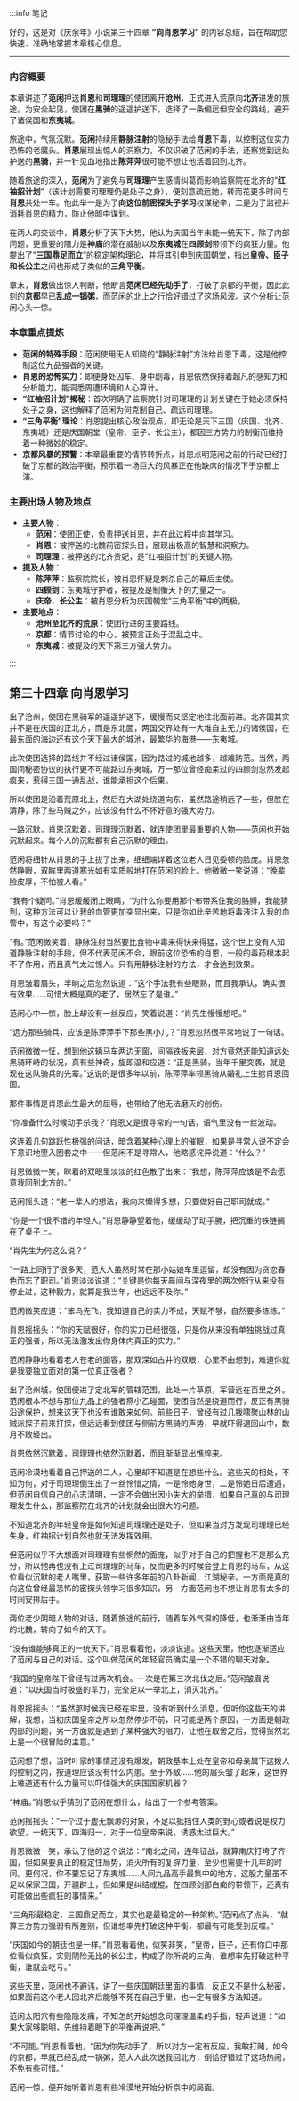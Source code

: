 :::info 笔记

好的，这是对《庆余年》小说第三十四章 **“向肖恩学习”** 的内容总结，旨在帮助您快速、准确地掌握本章核心信息。

---

### **内容概要**

本章讲述了**范闲**押送**肖恩**和**司理理**的使团离开**沧州**，正式进入荒原向**北齐**进发的旅途。为安全起见，使团在**黑骑**的遥遥护送下，选择了一条偏远但安全的路线，避开了诸侯国和**东夷城**。

旅途中，气氛沉默。**范闲**持续用**静脉注射**的隐秘手法给**肖恩**下毒，以控制这位实力恐怖的老魔头。**肖恩**展现出惊人的洞察力，不仅识破了范闲的手法，还察觉到远处护送的**黑骑**，并一针见血地指出**陈萍萍**很可能不想让他活着回到北齐。

随着旅途的深入，**范闲**为了避免与**司理理**产生感情纠葛而影响监察院在北齐的“**红袖招计划**”（该计划需要司理理仍是处子之身），便刻意疏远她，转而花更多时间与**肖恩**共处一车。他此举一是为了**向这位前密探头子学习**权谋秘辛，二是为了监视并消耗肖恩的精力，防止他暗中谋划。

在两人的交谈中，**肖恩**分析了天下大势，他认为庆国当年未能一统天下，除了内部问题，更重要的阻力是**神庙**的潜在威胁以及**东夷城**在**四顾剑**带领下的疯狂力量。他提出了“**三国鼎足而立**”的稳定架构理论，并将其引申到庆国朝堂，指出**皇帝、臣子和长公主**之间也形成了类似的**三角平衡**。

章末，**肖恩**做出惊人判断，他断言**范闲已经先动手了**，打破了京都的平衡，因此此刻的**京都**早已**乱成一锅粥**，而范闲的北上之行恰好错过了这场风波。这个分析让范闲心头一惊。

### **本章重点提炼**

*   **范闲的特殊手段**：范闲使用无人知晓的“静脉注射”方法给肖恩下毒，这是他控制这位九品强者的关键。
*   **肖恩的恐怖实力**：即便身处囚车、身中剧毒，肖恩依然保持着超凡的感知力和分析能力，能洞悉周遭环境和人心算计。
*   **“红袖招计划”揭秘**：首次明确了监察院针对司理理的计划关键在于她必须保持处子之身，这也解释了范闲为何克制自己、疏远司理理。
*   **“三角平衡”理论**：肖恩提出核心政治观点，即无论是天下三国（庆国、北齐、东夷城）还是庆国朝堂（皇帝、臣子、长公主），都因三方势力的制衡而维持着一种微妙的稳定。
*   **京都风暴的预警**：本章最重要的情节转折点，肖恩点明范闲之前的行动已经打破了京都的政治平衡，预示着一场巨大的风暴正在他缺席的情况下于京都上演。

### **主要出场人物及地点**

*   **主要人物**：
    *   **范闲**：使团正使，负责押送肖恩，并在此过程中向其学习。
    *   **肖恩**：被押送的北魏前密探头目，展现出极高的智慧和洞察力。
    *   **司理理**：被押送的北齐贵妃，是“红袖招计划”的关键人物。
*   **提及人物**：
    *   **陈萍萍**：监察院院长，被肖恩怀疑是刺杀自己的幕后主使。
    *   **四顾剑**：东夷城守护者，被提及是制衡天下的力量之一。
    *   **庆帝**、**长公主**：被肖恩分析为庆国朝堂“三角平衡”中的两极。
*   **主要地点**：
    *   **沧州至北齐的荒原**：使团行进的主要路线。
    *   **京都**：情节讨论的中心，被预言正处于混乱之中。
    *   **东夷城**：被提及的天下第三方强大势力。

:::

## 第三十四章 **向肖恩学习**

出了沧州，使团在黑骑军的遥遥护送下，缓慢而又坚定地往北面前进。北齐国其实并不是在庆国的正北方，而是东北面，两国交界处有一大堆自主无力的诸侯国，在最东面的海边还有这个天下最大的城池，最繁华的海港——东夷城。

此次使团选择的路线并不经过诸侯国，因为路过的城池越多，越难防范。当然，两国间秘密协议的执行更不可能路过东夷城，万一那位曾经痴呆过的四顾剑忽然发起疯来，惹得三国一通乱战，谁能承担这个后果。

所以使团是沿着荒原北上，然后在大湖处绕道向东，虽然路途稍远了一些，但胜在清静，除了些马贼之外，应该没有什么不怀好意的强大势力。

一路沉默，肖恩沉默着，司理理沉默着，就连使团里最重要的人物——范闲也开始沉默起来。每个人的沉默都有自己沉默的理由。

范闲将细针从肖恩的手上拔了出来，细细端详着这位老人日见委顿的脸庞。肖恩忽然睁眼，双眸里两道寒光如有实质般地打在范闲的脸上。他微微一笑说道：“晚辈脸皮厚，不怕被人看。”

“我有个疑问。”肖恩缓缓闭上眼睛，“为什么你要用那个布带系住我的胳膊，我能猜到，这种方法可以让我的血管更加突显出来，只是你如此辛苦地将毒液注入我的血管中，有这个必要吗？”

“有。”范闲微笑着，静脉注射当然要比食物中毒来得快来得猛，这个世上没有人知道静脉注射的手段，但不代表范闲不会，眼前这位恐怖的肖恩，一般的毒药根本起不了作用，而且真气太过惊人。只有用静脉注射的方法，才会达到效果。

肖恩皱着眉头，半晌之后忽然说道：“这个手法我有些眼熟，而且我承认，确实很有效果……可惜大概是真的老了，居然忘了是谁。”

范闲心中一惊，脸上却没有一丝反应，笑着说道：“肖先生慢慢想吧。”

“远方那些骑兵，应该是陈萍萍手下那些黑小儿？”肖恩忽然很平常地说了一句话。

范闲微微一怔，想到他这辆马车两边无窗，间隔铁板夹层，对方竟然还能知道远处黑骑环峙的状况，真有些神奇，旋即温和应道：“正是黑骑，当年千里突袭，就是现在这队骑兵的先辈。”这说的是很多年以前，陈萍萍率领黑骑从婚礼上生掳肖恩回国。

那件事情是肖恩此生最大的屈辱，也带给了他无法磨灭的创伤。

“你准备什么时候动手杀我？”肖恩又是很寻常的一句话，语气里没有一丝波动。

这连着几句跳跃性极强的问话，暗含着某种心理上的催眠，如果是寻常人说不定会下意识地堕入圈套之中——但范闲不是寻常人，他略感诧异说道：“什么？”

肖恩微微一笑，眯着的双眼里淡淡的红色散了出来：“我想，陈萍萍应该是不会愿意我回到北方的。”

范闲摇头道：“老一辈人的想法，我向来懒得多想，只要做好自己职司就成。”

“你是一个很不错的年轻人。”肖恩静静望着他，缓缓动了动手腕，把沉重的铁链搁在了桌子上。

“肖先生为何这么说？”

“一路上同行了很多天，范大人虽然时常在那小姑娘车里逗留，却没有因为贪恋春色而忘了职司。”肖恩淡淡说道：“关键是你每天晨间与深夜里的两次修行从来没有停止过，这种毅力，就算是我当年，也远远不及你。”

范闲微笑应道：“笨鸟先飞，我知道自己的实力不成，天赋不够，自然要多练练。”

肖恩摇摇头：“你的天赋很好，你的实力已经很强，只是你从来没有单独挑战过真正的强者，所以无法激发出你身体内真正的实力。”

范闲静静地看着老人苍老的面容，那双深如古井的双眼，心里不由想到，难道你就是我要独立面对的第一位真正强者？

出了沧州城，使团便进了定北军的管辖范围。此处一片草原，军营远在百里之外。范闲根本不想与那位九品上的强者燕小乙碰面，使团自然是绕道而行，反正有黑骑沿途保护，想来这天下也没有谁敢来如何。前些日子，曾经有过几拨啸聚山林的山贼派探子前来打探，但远远看到使团与侧前方黑骑的声势，早就吓得退回山中，数月不敢轻出。

肖恩依然沉默着，司理理也依然沉默着，而且渐渐显出憔悴来。

范闲冷漠地看着自己押送的二人，心里却不知道是在想些什么。这些天的相处，不知为何，对于司理理倒生出了一丝怜惜之情，一是怜她身世，二是怜她日后遭遇，但范闲自信自己的心志清明，一定不会做出因小失大的举措，如果自己真的与司理理发生什么，那监察院在北齐的计划就会出很大的问题。

不知道北齐的年轻皇帝是如何知道司理理还是处子，但如果当对方发现司理理已经失身，红袖招计划自然也就无法发挥效用。

但范闲似乎不大想面对司理理有些惘然的面庞，似乎对于自己的把握也不是那么充分，所以他再也没有上过司理理的马车，反而更多的时候会登上肖恩的马车，从这位看似沉默的老人嘴里，获取一些许多年前的八卦新闻，江湖秘辛。一方面是真的向这位曾经最恐怖的密探头领学习很多知识，另一方面范闲也不想让肖恩有太多的时间安排后手。

两位老少阴暗人物的对话，随着旅途的前行，随着车外气温的降低，也渐渐由当年的北魏，转向了如今的天下。

“没有谁能够真正的一统天下。”肖恩看着他，淡淡说道。这些天里，他也逐渐适应了范闲与自己的对话，这个叫做范闲的年轻官员确实是一个不错的聊天对象。

“我国的皇帝陛下曾经有过两次机会。一次是在第三次北伐之后。”范闲皱眉说道：“以庆国当时极盛的军力，完全足以一举北上，消灭北齐。”

肖恩摇摇头：“虽然那时候我已经在牢里，没有听到什么消息，但听你这些天的讲解，我想，当初庆国皇帝之所以忽然停步不前，只可能是两个原因，一方面是朝政内部的问题，另一方面就是遇到了某种强大的阻力，让他在取舍之后，觉得贸然北上是一个很冒险的主意。”

范闲想了想，当时叶家的事情还没有爆发，朝政基本上处在皇帝和母亲属下这拨人的控制之内，按道理应该没有什么内患。至于外敌……他的眉头皱了起来，这世界上难道还有什么力量可以吓住强大的庆国国家机器？

“神庙。”肖恩似乎猜到了范闲在想什么，给出了一个参考答案。

范闲摇摇头：“一个过于虚无飘渺的对象，不足以抵挡住人类的野心或者说是权力欲望，一统天下，四海归一，对于一位皇帝来说，诱惑太过巨大。”

肖恩微微一笑，承认了他的这个说法：“南北之间，连年征战，就算南庆打垮了齐国，但如果要真正的稳定住局势，消灭所有的复辟力量，至少也需要十几年的时间。更何况，你不要忘记了东夷城……人间九品高手最集中的地方，这股力量虽不足以保家卫国，开疆辟土，但如果是纠结成棍，在四顾剑那白痴的带领下，还真有可能做出些疯狂的事情来。”

“三角形最稳定，三国鼎足而立，其实也是最稳定的一种架构。”范闲点了点头，“就算三方势力强弱有所差别，但谁想率先打破这种平衡，都最有可能受到反噬。”

“庆国如今的朝廷也是一样。”肖恩看着他，似笑非笑，“皇帝，臣子，还有你口中那位看似疯狂，实则阴险无比的长公主，构成了你所说的三角，谁想率先打破这种平衡，谁就会吃亏。”

这些天里，范闲也不避讳，讲了一些庆国朝廷里面的事情，反正又不是什么秘密，如果面前这个老人回北齐后能够不死在自己手里，也一定有很多方法知道。

范闲太阳穴有些隐隐发痛，不知怎的开始想念司理理温柔的手指，轻声说道：“如果大家够聪明，先维持着眼下的平衡再说吧。”

“不可能。”肖恩看着他，“因为你先动手了，所以对方一定有反应，我敢打赌，如今的京都，早就已经乱成一锅粥，范大人此次送我回北方，倒恰好错过了这场热闹，不免有些可惜。”

范闲一惊，便开始听着肖恩有些冷漠地开始分析京中的局面。

